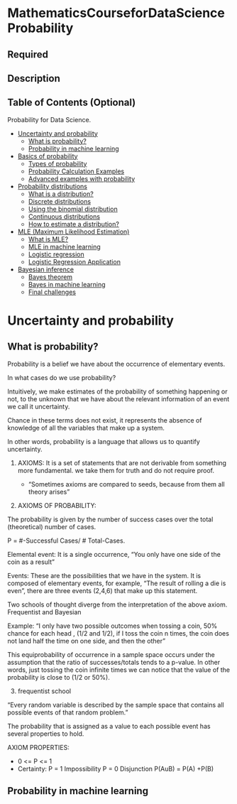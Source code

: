 # MathematicsCourseforDataScienceProbability

## Required


## Description


## Table of Contents (Optional)

Probability for Data Science.



   * [Uncertainty and probability](#uncertainty-and-probability)
      * [What is probability?](#descriptive-statistics-vs-statistics-inference)
      * [Probability in machine learning](#probability-in-machine-learning)
   * [Basics of probability](#basics-of-probability)
      * [Types of probability](#types-of-probability)
      * [Probability Calculation Examples](#probability-calculation-examples)        
      * [Advanced examples with probability](#advanced-examples-with-probability)  
   * [Probability distributions](#probability-distributions)
      * [What is a distribution?](#what-is-a-distribution)
      * [Discrete distributions](#discrete-distributions)
      * [Using the binomial distribution](#using-the-binomial-distribution) 
      * [Continuous distributions](#continuous-distributions)  
      * [How to estimate a distribution?](#how-to-estimate-a-distribution)   
   * [MLE (Maximum Likelihood Estimation)](#MLE-Maximum-likelihood-estimation) 
      * [What is MLE?](#what-is-mle)
      * [MLE in machine learning](#mle-in-machine-learning)
      * [Logistic regression](#logistic-regression)
      * [Logistic Regression Application](#logistic-regression-application)
   * [Bayesian inference](#bayesian-inference)     
      * [Bayes theorem](#bayes-theorem)
      * [Bayes in machine learning](#bayes-in-machine-learning)
      * [Final challenges](#final-challenges)


Uncertainty and probability
============


What is probability?
-----------

Probability is a belief we have about the occurrence of elementary events.

In what cases do we use probability?

Intuitively, we make estimates of the probability of something happening or not, to the unknown
that we have about the relevant information of an event we call it uncertainty.

Chance in these terms does not exist, it represents the absence of knowledge of all
the variables that make up a system.

In other words, probability is a language that allows us to quantify uncertainty.

1. AXIOMS:
It is a set of statements that are not derivable from something more fundamental. we take them for truth
and do not require proof.

   * “Sometimes axioms are compared to seeds, because from them all theory arises”

2. AXIOMS ​​OF PROBABILITY:

The probability is given by the number of success cases over the total (theoretical) number of cases.

P = #-Successful Cases/ # Total-Cases.

Elemental event: It is a single occurrence, “You only have one side of the coin as a result”

Events: These are the possibilities that we have in the system. It is composed of elementary events,
for example, “The result of rolling a die is even”, there are three events (2,4,6) that make up this statement.

Two schools of thought diverge from the interpretation of the above axiom. Frequentist and Bayesian

Example: “I only have two possible outcomes when tossing a coin, 50% chance for each head
, (1/2 and 1/2), if I toss the coin n times, the coin does not land half the time on one side, and then the other”

This equiprobability of occurrence in a sample space occurs under the assumption that
the ratio of successes/totals tends to a p-value. In other words, just tossing the coin
infinite times we can notice that the value of the probability is close to (1/2 or 50%).

3. frequentist school

“Every random variable is described by the sample space that contains all possible events
of that random problem.”

The probability that is assigned as a value to each possible event has several properties to hold.

AXIOM PROPERTIES:

* 0 <= P <= 1
* Certainty: P = 1
Impossibility P = 0
Disjunction P(AuB) = P(A) +P(B)


Probability in machine learning
-----------

